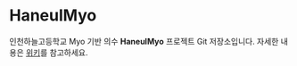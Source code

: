 # HaneulMyo
인천하늘고등학교 Myo 기반 의수 **HaneulMyo** 프로젝트 Git 저장소입니다.
자세한 내용은 [위키](https://github.com/Dictor/HaneulMyo/wiki)를 참고하세요.
